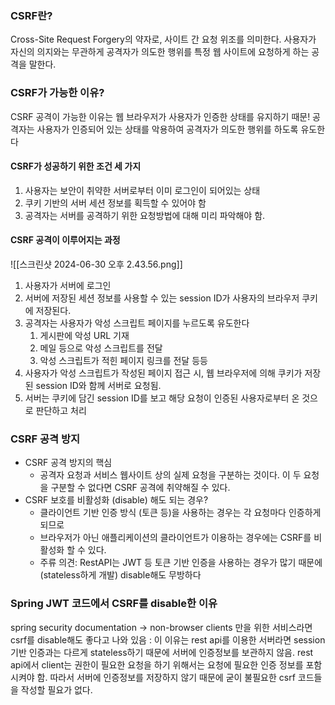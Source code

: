 ### CSRF란?
Cross-Site Request Forgery의 약자로, 사이트 간 요청 위조를 의미한다. 
사용자가 자신의 의지와는 무관하게 공격자가 의도한 행위를 특정 웹 사이트에 요청하게 하는 공격을 말한다. 

### CSRF가 가능한 이유?
CSRF 공격이 가능한 이유는 웹 브라우저가 사용자가 인증한 상태를 유지하기 때문!
공격자는 사용자가 인증되어 있는 상태를 악용하여 공격자가 의도한 행위를 하도록 유도한다

#### CSRF가 성공하기 위한 조건 세 가지
1. 사용자는 보안이 취약한 서버로부터 이미 로그인이 되어있는 상태
2. 쿠키 기반의 서버 세션 정보를 획득할 수 있어야 함
3. 공격자는 서버를 공격하기 위한 요청방법에 대해 미리 파악해야 함.

#### CSRF 공격이 이루어지는 과정
![[스크린샷 2024-06-30 오후 2.43.56.png]]
1. 사용자가 서버에 로그인
2. 서버에 저장된 세션 정보를 사용할 수 있는 session ID가 사용자의 브라우저 쿠키에 저장된다.
3. 공격자는 사용자가 악성 스크립트 페이지를 누르도록 유도한다
	1. 게시판에 악성 URL 기재
	2. 메일 등으로 악성 스크립트를 전달
	3. 악성 스크립트가 적힌 페이지 링크를 전달 등등
4. 사용자가 악성 스크립트가 작성된 페이지 접근 시, 웹 브라우저에 의해 쿠키가 저장된 session ID와 함께 서버로 요청됨.
5. 서버는 쿠키에 담긴 session ID를 보고 해당 요청이 인증된 사용자로부터 온 것으로 판단하고 처리

### CSRF 공격 방지
- CSRF 공격 방지의 핵심
	- 공격자 요청과 서비스 웹사이트 상의 실제 요청을 구분하는 것이다. 이 두 요청을 구분할 수 없다면 CSRF 공격에 취약해질 수 있다.
- CSRF 보호를 비활성화 (disable) 해도 되는 경우?
	- 클라이언트 기반 인증 방식 (토큰 등)을 사용하는 경우는 각 요청마다 인증하게되므로
	- 브라우저가 아닌 애플리케이션의 클라이언트가 이용하는 경우에는 CSRF를 비활성화 할 수 있다.
	- 주류 의견: RestAPI는 JWT 등 토큰 기반 인증을 사용하는 경우가 많기 때문에 (stateless하게 개발) disable해도 무방하다

### Spring JWT 코드에서 CSRF를 disable한 이유
spring security documentation -> non-browser clients 만을 위한 서비스라면 csrf를 disable해도 좋다고 나와 있음
: 이 이유는 rest api를 이용한 서버라면 session 기반 인증과는 다르게 stateless하기 때문에 서버에 인증정보를 보관하지 않음. rest api에서 client는 권한이 필요한 요청을 하기 위해서는 요청에 필요한 인증 정보를 포함시켜야 함. 따라서 서버에 인증정보를 저장하지 않기 때문에 굳이 불필요한 csrf 코드들을 작성할 필요가 없다.
